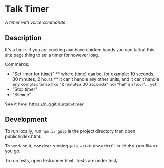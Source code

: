 # Talk Timer
_A timer with voice commands_

## Description
It's a timer. If you are cooking and have chicken hands you can talk at this site page thing to set a timer for however long.

Commands:
* "Set timer for (time)"
** where (time) can be, for example: 10 seconds, 30 minutes, 2 hours
** it can't handle any other units, and it can't handle any complex times like "2 minutes 30 seconds" nor "half an hour"... yet!
* "Stop timer"
* "Silence"

See it here: https://nuggit.nu/talk-timer

## Development

To run locally, run `npm i; gulp` in the project directory then open public/index.html.

To work on it, consider running `gulp watch` since that'll build the sass file as you go.

To run tests, open testrunner.html. Tests are under test/.
